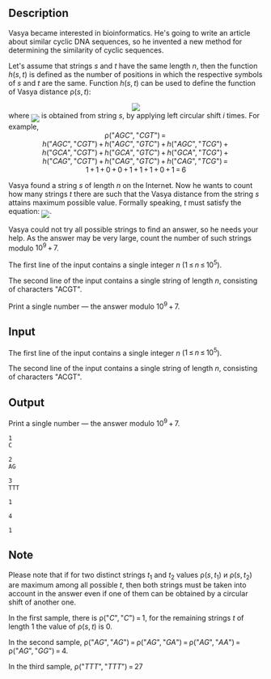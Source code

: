## Description

<div><p>Vasya became interested in bioinformatics. He's going to write an article about similar cyclic DNA sequences, so he invented a new method for determining the similarity of cyclic sequences.</p><p>Let's assume that strings <span class="tex-span"><i>s</i></span> and <span class="tex-span"><i>t</i></span> have the same length <span class="tex-span"><i>n</i></span>, then the function <span class="tex-span"><i>h</i>(<i>s</i>, <i>t</i>)</span> is defined as the number of positions in which the respective symbols of <span class="tex-span"><i>s</i></span> and <span class="tex-span"><i>t</i></span> are <span class="tex-font-style-it">the same</span>. Function <span class="tex-span"><i>h</i>(<i>s</i>, <i>t</i>)</span> can be used to define the function of Vasya distance <span class="tex-span">ρ(<i>s</i>, <i>t</i>)</span>: </p><center class="tex-equation"><img align="middle" class="tex-formula" src="file://Et8WAfrL.png" style="max-width: 100.0%;max-height: 100.0%;"></center> where <img align="middle" class="tex-formula" src="file://HPrdDvCN.png" style="max-width: 100.0%;max-height: 100.0%;"> is obtained from string <span class="tex-span"><i>s</i></span>, by applying left circular shift <span class="tex-span"><i>i</i></span> times. For example, <center class="tex-equation"><span class="tex-span">ρ("<i>AGC</i>", "<i>CGT</i>") = </span></center> <center class="tex-equation"><span class="tex-span"><i>h</i>("<i>AGC</i>", "<i>CGT</i>") + <i>h</i>("<i>AGC</i>", "<i>GTC</i>") + <i>h</i>("<i>AGC</i>", "<i>TCG</i>") + </span></center> <center class="tex-equation"><span class="tex-span"><i>h</i>("<i>GCA</i>", "<i>CGT</i>") + <i>h</i>("<i>GCA</i>", "<i>GTC</i>") + <i>h</i>("<i>GCA</i>", "<i>TCG</i>") + </span></center> <center class="tex-equation"><span class="tex-span"><i>h</i>("<i>CAG</i>", "<i>CGT</i>") + <i>h</i>("<i>CAG</i>", "<i>GTC</i>") + <i>h</i>("<i>CAG</i>", "<i>TCG</i>") = </span></center> <center class="tex-equation"><span class="tex-span">1 + 1 + 0 + 0 + 1 + 1 + 1 + 0 + 1 = 6</span></center><p>Vasya found a string <span class="tex-span"><i>s</i></span> of length <span class="tex-span"><i>n</i></span> on the Internet. Now he wants to count how many strings <span class="tex-span"><i>t</i></span> there are such that the Vasya distance from the string <span class="tex-span"><i>s</i></span> attains maximum possible value. Formally speaking, <span class="tex-span"><i>t</i></span> must satisfy the equation: <img align="middle" class="tex-formula" src="file://ju1IRXWm.png" style="max-width: 100.0%;max-height: 100.0%;">.</p><p>Vasya could not try all possible strings to find an answer, so he needs your help. As the answer may be very large, count the number of such strings modulo <span class="tex-span">10<sup class="upper-index">9</sup> + 7</span>.</p></div><div class="input-specification"><p>The first line of the input contains a single integer <span class="tex-span"><i>n</i></span> (<span class="tex-span">1 ≤ <i>n</i> ≤ 10<sup class="upper-index">5</sup></span>).</p><p>The second line of the input contains a single string of length <span class="tex-span"><i>n</i></span>, consisting of characters <span class="tex-font-style-tt">"ACGT"</span>.</p></div><div class="output-specification"><p>Print a single number&nbsp;— the answer modulo <span class="tex-span">10<sup class="upper-index">9</sup> + 7</span>.</p></div>

## Input

<p>The first line of the input contains a single integer <span class="tex-span"><i>n</i></span> (<span class="tex-span">1 ≤ <i>n</i> ≤ 10<sup class="upper-index">5</sup></span>).</p><p>The second line of the input contains a single string of length <span class="tex-span"><i>n</i></span>, consisting of characters <span class="tex-font-style-tt">"ACGT"</span>.</p>

## Output

<p>Print a single number&nbsp;— the answer modulo <span class="tex-span">10<sup class="upper-index">9</sup> + 7</span>.</p>





```input1
1
C

```




```input2
2
AG

```




```input3
3
TTT

```




```output1
1

```




```output2
4

```




```output3
1

```



## Note

<p>Please note that if for two distinct strings <span class="tex-span"><i>t</i><sub class="lower-index">1</sub></span> and <span class="tex-span"><i>t</i><sub class="lower-index">2</sub></span> values <span class="tex-span">ρ(<i>s</i>, <i>t</i><sub class="lower-index">1</sub>)</span> и <span class="tex-span">ρ(<i>s</i>, <i>t</i><sub class="lower-index">2</sub>)</span> are maximum among all possible <span class="tex-span"><i>t</i></span>, then both strings must be taken into account in the answer even if one of them can be obtained by a circular shift of another one.</p><p>In the first sample, there is <span class="tex-span">ρ("<i>C</i>", "<i>C</i>") = 1</span>, for the remaining strings <span class="tex-span"><i>t</i></span> of length 1 the value of <span class="tex-span">ρ(<i>s</i>, <i>t</i>)</span> is 0.</p><p>In the second sample, <span class="tex-span">ρ("<i>AG</i>", "<i>AG</i>") = ρ("<i>AG</i>", "<i>GA</i>") = ρ("<i>AG</i>", "<i>AA</i>") = ρ("<i>AG</i>", "<i>GG</i>") = 4</span>.</p><p>In the third sample, <span class="tex-span">ρ("<i>TTT</i>", "<i>TTT</i>") = 27</span></p>
